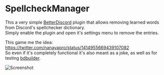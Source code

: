 # SpellcheckManager

This a very simple [BetterDiscord](https://betterdiscord.app/) plugin that allows removing learned words from Discord's spellchecker dictionary.  
Simply enable the plugin and open it's settings menu to remove the entries.

This game me the idea: https://twitter.com/nanayapro/status/1414955669439107082  
So even if it's completely functional it's also meant as a joke, as well as for testing [bdbuilder](https://github.com/BetterDiscordBuilder/bdbuilder/).

![Screenshot](https://raw.githubusercontent.com/QbDesu/BetterDiscordAddons/development/Plugins/SpellcheckManager/_meta/preview.png)

